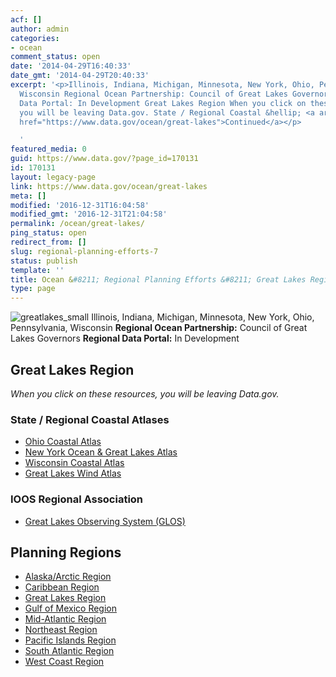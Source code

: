 ```yaml
---
acf: []
author: admin
categories:
- ocean
comment_status: open
date: '2014-04-29T16:40:33'
date_gmt: '2014-04-29T20:40:33'
excerpt: '<p>Illinois, Indiana, Michigan, Minnesota, New York, Ohio, Pennsylvania,
  Wisconsin Regional Ocean Partnership: Council of Great Lakes Governors Regional
  Data Portal: In Development Great Lakes Region When you click on these resources,
  you will be leaving Data.gov. State / Regional Coastal &hellip; <a aria-describedby="post-title-170131"
  href="https://www.data.gov/ocean/great-lakes">Continued</a></p>

  '
featured_media: 0
guid: https://www.data.gov/?page_id=170131
id: 170131
layout: legacy-page
link: https://www.data.gov/ocean/great-lakes
meta: []
modified: '2016-12-31T16:04:58'
modified_gmt: '2016-12-31T21:04:58'
permalink: /ocean/great-lakes/
ping_status: open
redirect_from: []
slug: regional-planning-efforts-7
status: publish
template: ''
title: Ocean &#8211; Regional Planning Efforts &#8211; Great Lakes Region
type: page
---
```




![greatlakes_small](https://s3.amazonaws.com/bsp-ocsit-prod-east-appdata/datagov/wordpress/2014/04/greatlakes_small.jpg)
Illinois, Indiana, Michigan, Minnesota, New York, Ohio, Pennsylvania, Wisconsin
**Regional Ocean Partnership:** Council of Great Lakes Governors
**Regional Data Portal:** In Development



Great Lakes Region
------------------



*When you click on these resources, you will be leaving Data.gov.*


### State / Regional Coastal Atlases



* [Ohio Coastal Atlas](http://ohiodnr.com/coastal/LakeErie/Maps/tabid/19562/Default.aspx)
* [New York Ocean & Great Lakes Atlas](http://www.nyoglatlas.org/)
* [Wisconsin Coastal Atlas](http://wicoastalatlas.net/)
* [Great Lakes Wind Atlas](http://erie.glin.net/wind/)



### IOOS Regional Association



* [Great Lakes Observing System (GLOS)](http://glos.us/)










Planning Regions
----------------




* [Alaska/Arctic Region](/ocean/page/regional-planning/alaska-arctic "Permanent Link to Alaska/Arctic Region")
* [Caribbean Region](/ocean/page/regional-planning/caribbean "Permanent Link to Caribbean Region")
* [Great Lakes Region](/ocean/page/regional-planning/great-lakes "Permanent Link to Great Lakes Region")
* [Gulf of Mexico Region](/ocean/page/regional-planning/gulf-of-mexico "Permanent Link to Gulf of Mexico Region")
* [Mid-Atlantic Region](/ocean/page/regional-planning/mid-atlantic "Permanent Link to Mid-Atlantic Region")
* [Northeast Region](/ocean/page/regional-planning/northeast "Permanent Link to Northeast Region")
* [Pacific Islands Region](/ocean/page/regional-planning/pacific-islands "Permanent Link to Pacific Islands Region")
* [South Atlantic Region](/ocean/page/regional-planning/south-atlantic "Permanent Link to South Atlantic Region")
* [West Coast Region](/ocean/page/regional-planning/west-coast "Permanent Link to West Coast Region")








